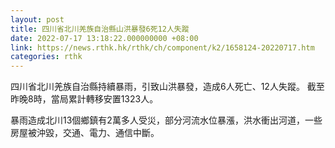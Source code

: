 ```yaml
---
layout: post
title: 四川省北川羌族自治縣山洪暴發6死12人失蹤
date: 2022-07-17 13:18:22.000000000 +08:00
link: https://news.rthk.hk/rthk/ch/component/k2/1658124-20220717.htm
categories: rthk
---
```


四川省北川羌族自治縣持續暴雨，引致山洪暴發，造成6人死亡、12人失蹤。 截至昨晚8時，當局累計轉移安置1323人。
 
暴雨造成北川13個鄉鎮有2萬多人受災，部分河流水位暴漲，洪水衝出河道，一些房屋被沖毀，交通、電力、通信中斷。
